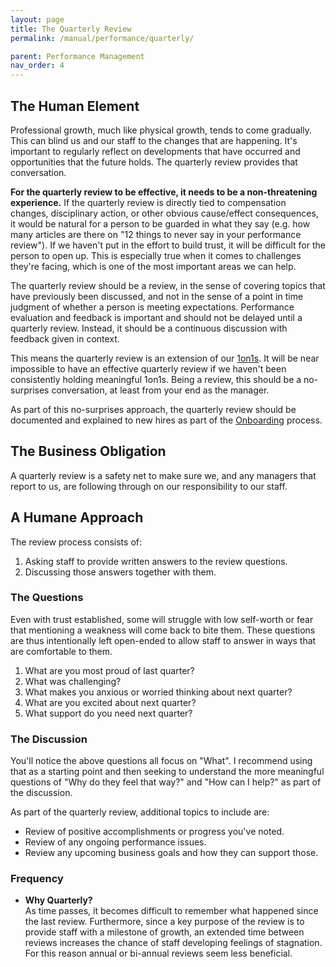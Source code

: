 ```yaml
---
layout: page
title: The Quarterly Review
permalink: /manual/performance/quarterly/

parent: Performance Management
nav_order: 4
---
```


## The Human Element
Professional growth, much like physical growth, tends to come gradually. This
can blind us and our staff to the changes that are happening. It's important
to regularly reflect on developments that have occurred and opportunities that
the future holds. The quarterly review provides that conversation.

**For the quarterly review to be effective, it needs to be a non-threatening
experience.** If the quarterly review is directly tied to compensation changes,
disciplinary action, or other obvious cause/effect consequences, it would be
natural for a person to be guarded in what they say (e.g. how many articles are
there on "12 things to never say in your performance review"). If we haven't
put in the effort to build trust, it will be difficult for the person to open
up. This is especially true when it comes to challenges they're facing, which
is one of the most important areas we can help.

The quarterly review should be a review, in the sense of covering topics that
have previously been discussed, and not in the sense of a point in time
judgment of whether a person is meeting expectations. Performance evaluation
and feedback is important and should not be delayed until a quarterly review.
Instead, it should be a continuous discussion with feedback given in context.

This means the quarterly review is an extension of our
[1on1s](/manual/performance/1on1s). It will be near impossible to have an
effective quarterly review if we haven't been consistently holding meaningful
1on1s. Being a review, this should be a no-surprises conversation, at least
from your end as the manager.

As part of this no-surprises approach, the quarterly review should be documented
and explained to new hires as part of the [Onboarding](/manual/in/onboarding/)
process.

## The Business Obligation
A quarterly review is a safety net to make sure we, and any managers that
report to us, are following through on our responsibility to our staff.

## A Humane Approach
The review process consists of:

1. Asking staff to provide written answers to the review questions.
2. Discussing those answers together with them.

### The Questions
Even with trust established, some will struggle with low self-worth or fear
that mentioning a weakness will come back to bite them. These questions are
thus intentionally left open-ended to allow staff to answer in ways that are
comfortable to them.

1. What are you most proud of last quarter?
2. What was challenging?
3. What makes you anxious or worried thinking about next quarter?
4. What are you excited about next quarter?
5. What support do you need next quarter?

### The Discussion
You'll notice the above questions all focus on "What". I recommend using that
as a starting point and then seeking to understand the more meaningful questions
of "Why do they feel that way?" and "How can I help?" as part of the discussion.

As part of the quarterly review, additional topics to include are:

* Review of positive accomplishments or progress you've noted.
* Review of any ongoing performance issues.
* Review any upcoming business goals and how they can support those.

### Frequency
* **Why Quarterly?**  
As time passes, it becomes difficult to remember what happened since the last
review. Furthermore, since a key purpose of the review is to provide staff with
a milestone of growth, an extended time between reviews increases
the chance of staff developing feelings of stagnation. For this reason annual
or bi-annual reviews seem less beneficial.
